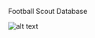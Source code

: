 Football Scout Database


![alt text](https://github.com/CrystallizedSnowflakes/SQL-SoftUni/blob/main/Schemas/football_scout_DB.JPG)
